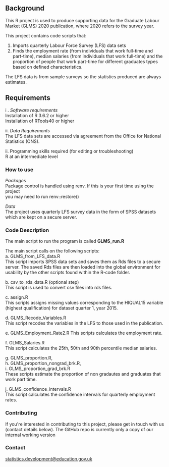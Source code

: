 ## **Background**  
This R project is used to produce supporting data for the Graduate Labour Market (GLMS) 2020 publication, where 2020 refers to the survey year.

This project contains code scripts that:  
1. Imports quarterly Labour Force Survey (LFS) data sets 
2.  Finds the employment rate (from individuals that work full-time and part-time), median salaries (from individuals that work full-time) and the proportion of people that work part-time for different graduates types based on defined characteristics.  

The LFS data is from sample surveys so the statistics produced are always estimates.

## **Requirements**  
i .  *Software requirements*  
 Installation of R 3.6.2 or higher  
 Installation of RTools40 or higher  

 ii.  *Data Requirements*  
The LFS data sets are accessed via agreement from the Office for National Statistics (ONS).

ii.  Programming skills required (for editing or troubleshooting)    
R at an intermediate level

### **How to use**  
*Packages*  
Package control is handled using renv. If this is your first time using the project  
you may need to run renv::restore() 

*Data*  
The project uses quarterly LFS survey data in the form of SPSS datasets which are kept on a secure server.

### **Code Description**  
The main script to run the program is called **GLMS_run.R**

The main script calls on the following scripts:  
a. GLMS_from_LFS_data.R  
This script imports SPSS data sets and saves them as Rds files to a secure server. The saved Rds files are then loaded into the global environment for usability by the other scripts found within the R-code folder. 

b. csv_to_rds_data.R (optional step)  
This script is used to convert csv files into rds files.  

c. assign.R  
This scripts assigns missing values corresponding to the HIQUAL15 variable (highest qualification) for dataset quarter 1, year 2015.  

d. GLMS_Recode_Variables.R  
This script recodes the variables in the LFS to those used in the publication.  

e. GLMS_Employment_Rate2.R 
This scripts calculates the employment rate.  

f. GLMS_Salaries.R  
This script calculates the 25th, 50th and 90th percentile median salaries.  

g. GLMS_proportion.R,  
h. GLMS_proportion_nongrad_brk.R,  
i. GLMS_proportion_grad_brk.R  
These scripts estimate the proportion of non gradautes and graduates that work part time.  

j. GLMS_confidence_intervals.R  
This script calculates the confidence intervals for quarterly employment rates.  

### **Contributing**  
If you're interested in contributing to this project, please get in touch with us (contact details below). The GitHub repo is currently only a copy of our internal working version

### **Contact**  
statistics.development@education.gov.uk  



